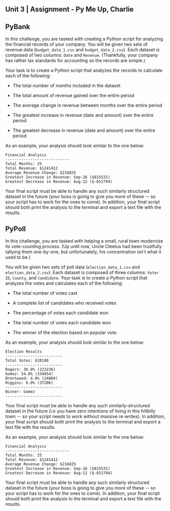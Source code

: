 ## Unit 3 | Assignment - Py Me Up, Charlie


## PyBank

In this challenge, you are tasked with creating a Python script for analyzing the financial records of your company. You will be given two sets of revenue data (`budget_data_1.csv` and `budget_data_2.csv`). Each dataset is composed of two columns: `Date` and `Revenue`. (Thankfully, your company has rather lax standards for accounting so the records are simple.)

Your task is to create a Python script that analyzes the records to calculate each of the following:

* The total number of months included in the dataset

* The total amount of revenue gained over the entire period

* The average change in revenue between months over the entire period

* The greatest increase in revenue (date and amount) over the entire period

* The greatest decrease in revenue (date and amount) over the entire period

As an example, your analysis should look similar to the one below:

```
Financial Analysis
----------------------------
Total Months: 25
Total Revenue: $1241412
Average Revenue Change: $216825
Greatest Increase in Revenue: Sep-16 ($815531)
Greatest Decrease in Revenue: Aug-12 ($-652794)
```

Your final script must be able to handle any such similarly structured dataset in the future (your boss is going to give you more of these -- so your script has to work for the ones to come). In addition, your final script should both print the analysis to the terminal and export a text file with the results.

##  PyPoll

In this challenge, you are tasked with helping a small, rural town modernize its vote-counting process. (Up until now, Uncle Cleetus had been trustfully tallying them one-by-one, but unfortunately, his concentration isn't what it used to be.)

You will be given two sets of poll data (`election_data_1.csv` and `election_data_2.csv`). Each dataset is composed of three columns: `Voter ID`, `County`, and `Candidate`. Your task is to create a Python script that analyzes the votes and calculates each of the following:

* The total number of votes cast

* A complete list of candidates who received votes

* The percentage of votes each candidate won

* The total number of votes each candidate won

* The winner of the election based on popular vote.

As an example, your analysis should look similar to the one below:

```
Election Results
-------------------------
Total Votes: 620100
-------------------------
Rogers: 36.0% (223236)
Gomez: 54.0% (334854)
Brentwood: 4.0% (24804)
Higgins: 6.0% (37206)
-------------------------
Winner: Gomez
-------------------------
```

Your final script must be able to handle any such similarly-structured dataset in the future (i.e you have zero intentions of living in this hillbilly town -- so your script needs to work without massive re-writes). In addition, your final script should both print the analysis to the terminal and export a text file with the results.


As an example, your analysis should look similar to the one below:

```
Financial Analysis
----------------------------
Total Months: 25
Total Revenue: $1241412
Average Revenue Change: $216825
Greatest Increase in Revenue: Sep-16 ($815531)
Greatest Decrease in Revenue: Aug-12 ($-652794)
```

Your final script must be able to handle any such similarly structured dataset in the future (your boss is going to give you more of these -- so your script has to work for the ones to come). In addition, your final script should both print the analysis to the terminal and export a text file with the results.
